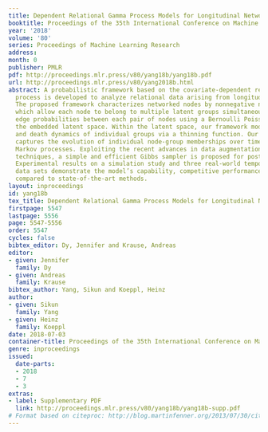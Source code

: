 ```yaml
---
title: Dependent Relational Gamma Process Models for Longitudinal Networks
booktitle: Proceedings of the 35th International Conference on Machine Learning
year: '2018'
volume: '80'
series: Proceedings of Machine Learning Research
address: 
month: 0
publisher: PMLR
pdf: http://proceedings.mlr.press/v80/yang18b/yang18b.pdf
url: http://proceedings.mlr.press/v80/yang2018b.html
abstract: A probabilistic framework based on the covariate-dependent relational gamma
  process is developed to analyze relational data arising from longitudinal networks.
  The proposed framework characterizes networked nodes by nonnegative node-group memberships,
  which allow each node to belong to multiple latent groups simultaneously, and encodes
  edge probabilities between each pair of nodes using a Bernoulli Poisson link to
  the embedded latent space. Within the latent space, our framework models the birth
  and death dynamics of individual groups via a thinning function. Our framework also
  captures the evolution of individual node-group memberships over time using gamma
  Markov processes. Exploiting the recent advances in data augmentation and marginalization
  techniques, a simple and efficient Gibbs sampler is proposed for posterior computation.
  Experimental results on a simulation study and three real-world temporal network
  data sets demonstrate the model’s capability, competitive performance and scalability
  compared to state-of-the-art methods.
layout: inproceedings
id: yang18b
tex_title: Dependent Relational Gamma Process Models for Longitudinal Networks
firstpage: 5547
lastpage: 5556
page: 5547-5556
order: 5547
cycles: false
bibtex_editor: Dy, Jennifer and Krause, Andreas
editor:
- given: Jennifer
  family: Dy
- given: Andreas
  family: Krause
bibtex_author: Yang, Sikun and Koeppl, Heinz
author:
- given: Sikun
  family: Yang
- given: Heinz
  family: Koeppl
date: 2018-07-03
container-title: Proceedings of the 35th International Conference on Machine Learning
genre: inproceedings
issued:
  date-parts:
  - 2018
  - 7
  - 3
extras:
- label: Supplementary PDF
  link: http://proceedings.mlr.press/v80/yang18b/yang18b-supp.pdf
# Format based on citeproc: http://blog.martinfenner.org/2013/07/30/citeproc-yaml-for-bibliographies/
---
```

